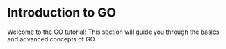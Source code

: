 # Introduction to GO

Welcome to the GO tutorial! This section will guide you through the basics and advanced concepts of GO.
